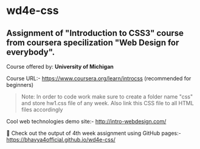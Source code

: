 # wd4e-css

## Assignment of "Introduction to CSS3" course from coursera specilization "Web Design for everybody".

Course offered by: **University of Michigan**

Course URL:- https://www.coursera.org/learn/introcss (recommended for beginners)

>Note: In order to code work make sure to create a folder name "css" and store hw1.css file of any week. Also link this CSS file to all HTML files accordingly

Cool web technologies demo site:- http://intro-webdesign.com/

🤩 Check out the output of 4th week assignment using GitHub pages:- https://bhavya4official.github.io/wd4e-css/
